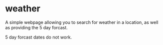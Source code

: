 # weather

A simple webpage allowing you to search for weather in a location, as well as providing the 5 day forcast.

5 day forcast dates do not work.
